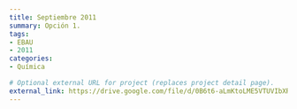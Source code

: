 ```yaml
---
title: Septiembre 2011
summary: Opción 1.
tags:
- EBAU
- 2011
categories:
- Química

# Optional external URL for project (replaces project detail page).
external_link: https://drive.google.com/file/d/0B6t6-aLmKtoLME5VTUVIbXRzQW8/view
---
```

